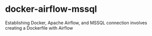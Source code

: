 # docker-airflow-mssql
Establishing Docker, Apache Airflow, and MSSQL connection involves creating a Dockerfile with Airflow
